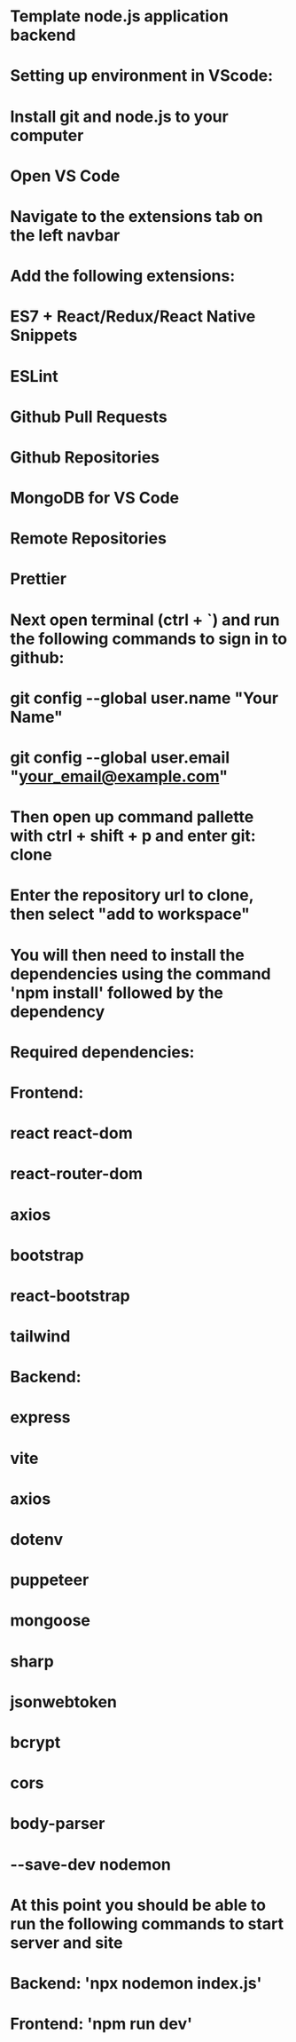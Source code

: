 # Template node.js application backend
# Setting up environment in VScode:
# Install git and node.js to your computer
# Open VS Code
# Navigate to the extensions tab on the left navbar
# Add the following extensions: 
#       ES7 + React/Redux/React Native Snippets
#       ESLint
#       Github Pull Requests
#       Github Repositories
#       MongoDB for VS Code
#       Remote Repositories
#       Prettier
#
# Next open terminal (ctrl + `) and run the following commands to sign in to github:
#   git config --global user.name "Your Name"
#   git config --global user.email "your_email@example.com"
#
# Then open up command pallette with ctrl + shift + p  and enter git: clone
# Enter the repository url to clone, then select "add to workspace"
#
# You will then need to install the dependencies using the command 'npm install' followed by the dependency
# Required dependencies:
#   Frontend:
#       react react-dom
#       react-router-dom
#       axios
#       bootstrap
#       react-bootstrap
#       tailwind
#
#   Backend:
#       express
#       vite
#       axios
#       dotenv
#       puppeteer
#       mongoose
#       sharp
#       jsonwebtoken
#       bcrypt
#       cors
#       body-parser
#       --save-dev nodemon
#
# At this point you should be able to run the following commands to start server and site
# Backend: 'npx nodemon index.js'
# Frontend: 'npm run dev'